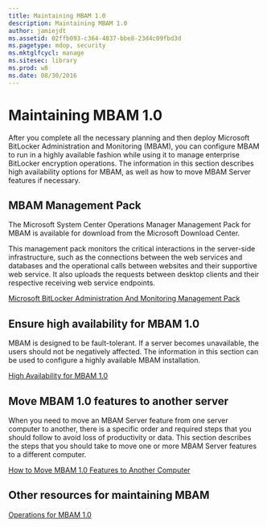 ```yaml
---
title: Maintaining MBAM 1.0
description: Maintaining MBAM 1.0
author: jamiejdt
ms.assetid: 02ffb093-c364-4837-bbe8-23d4c09fbd3d
ms.pagetype: mdop, security
ms.mktglfcycl: manage
ms.sitesec: library
ms.prod: w8
ms.date: 08/30/2016
---
```



# Maintaining MBAM 1.0


After you complete all the necessary planning and then deploy Microsoft BitLocker Administration and Monitoring (MBAM), you can configure MBAM to run in a highly available fashion while using it to manage enterprise BitLocker encryption operations. The information in this section describes high availability options for MBAM, as well as how to move MBAM Server features if necessary.

## MBAM Management Pack


The Microsoft System Center Operations Manager Management Pack for MBAM is available for download from the Microsoft Download Center.

This management pack monitors the critical interactions in the server-side infrastructure, such as the connections between the web services and databases and the operational calls between websites and their supportive web service. It also uploads the requests between desktop clients and their respective receiving web service endpoints.

[Microsoft BitLocker Administration And Monitoring Management Pack](https://go.microsoft.com/fwlink/p/?LinkId=258390)

## Ensure high availability for MBAM 1.0


MBAM is designed to be fault-tolerant. If a server becomes unavailable, the users should not be negatively affected. The information in this section can be used to configure a highly available MBAM installation.

[High Availability for MBAM 1.0](high-availability-for-mbam-10.md)

## Move MBAM 1.0 features to another server


When you need to move an MBAM Server feature from one server computer to another, there is a specific order and required steps that you should follow to avoid loss of productivity or data. This section describes the steps that you should take to move one or more MBAM Server features to a different computer.

[How to Move MBAM 1.0 Features to Another Computer](how-to-move-mbam-10-features-to-another-computer.md)

## Other resources for maintaining MBAM


[Operations for MBAM 1.0](operations-for-mbam-10.md)

 

 





